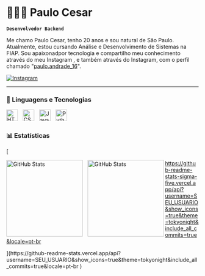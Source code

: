 
# 👩🏻‍💻 Paulo Cesar

**`Desenvolvedor Backend`**

Me chamo Paulo Cesar, tenho 20 anos e sou natural de São Paulo. Atualmente, estou cursando Análise e Desenvolvimento de Sistemas na FIAP. Sou apaixonadpor tecnologia e compartilho meu conhecimento através do meu Instagram , e também através do Instagram, com o perfil chamado "[paulo.andrade_16](https://www.instagram.com/paulo.andrade_16/)".

<p align="left">
    <a href="https://www.instagram.com/https://www.instagram.com/paulo.andrade_16/">
        <img 
            alt="Instagram" 
            title="Me siga no Instagram" 
            src="https://img.shields.io/badge/-Instagram-E4405F?style=for-the-badge&logo=instagram&logoColor=white"
        />
    </a>
</p>


---

### 🤖 Linguagens e Tecnologias

<img 
    align="left" 
    alt="HTML"
    title="HTML" 
    width="30px" 
    style="padding-right: 10px;" 
    src="https://cdn.jsdelivr.net/gh/devicons/devicon@latest/icons/html5/html5-original.svg" 
/>
<img 
    align="left" 
    alt="CSS" 
    title="CSS"
    width="30px" 
    style="padding-right: 10px;" 
    src="https://cdn.jsdelivr.net/gh/devicons/devicon@latest/icons/css3/css3-original.svg" 
/>
<img 
    align="left" 
    alt="Java"
    title="Java"
    width="30px" 
    style="padding-right: 10px;" 
    src="https://cdn.jsdelivr.net/gh/devicons/devicon@latest/icons/java/java-original.svg" 
/>
<img 
    align="left" 
    alt="Python" 
    title="Python"
    width="30px" 
    style="padding-right: 10px;" 
    src="https://cdn.jsdelivr.net/gh/devicons/devicon@latest/icons/python/python-original.svg" 
/>


<br/>
<br/>

### 📊 Estatísticas

[<p>
  <img 
    align="left" 
    alt="GitHub Stats" 
    height="200" 
    style="padding-right: 10px;" 
    src="https://github-readme-stats.vercel.app/api?username=PauloAndrade2004 &show_icons=true&theme=tokyonight&include_all_commits=true&locale=pt-br" 
  />

<img 
      align="left" 
      alt="GitHub Stats" 
      height="200" 
      src="https://github-readme-stats.vercel.app/api/top-langs/?username=PauloAndrade2004 &theme=tokyonight&layout=compact&custom_title=Tecnologias&langs_count=9" 
  />
https://github-readme-stats-sigma-five.vercel.app/api?username=SEU_USUARIO&show_icons=true&theme=tokyonight&include_all_commits=true&locale=pt-br

</p>](https://github-readme-stats.vercel.app/api?username=SEU_USUARIO&show_icons=true&theme=tokyonight&include_all_commits=true&locale=pt-br
)

